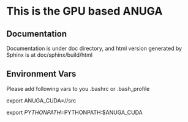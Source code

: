 This is the GPU based ANUGA 
===========================



Documentation
-------------

Documentation is under doc directory, and html version generated by Sphinx
is at doc/sphinx/build/html



Environment Vars
----------------

Please add following vars to you .bashrc or .bash_profile

export ANUGA_CUDA=/<where the anuga-cuda is>/src

export $PYTHONPATH=$PYTHONPATH:$ANUGA_CUDA
